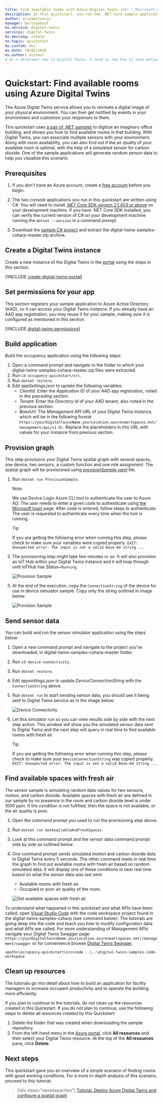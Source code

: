```yaml
---
title: Find available rooms with Azure Digital Twins (C#) | Microsoft Docs
description: In this quickstart, you run two .NET Core sample applications to send simulated motion and carbon dioxide telemetry to a space in Azure Digital Twins. The goal is to find available rooms with fresh air from Management APIs after computed processing in the cloud.
author: alinamstanciu
manager: bertvanhoof
ms.service: digital-twins
services: digital-twins
ms.devlang: csharp
ms.topic: quickstart
ms.custom: mvc
ms.date: 10/02/2018
ms.author: alinast
# As a developer new to Digital Twins, I need to see how to send motion and carbon dioxide telemetry to a space in a Azure Digital Twins and how to find available rooms with fresh air using a back-end application. 
---
```


# Quickstart: Find available rooms using Azure Digital Twins

The Azure Digital Twins service allows you to recreate a digital image of your physical environment. You can then get notified by events in your environment and customize your responses to them. 

This quickstart uses [a pair of .NET samples](https://github.com/Azure-Samples/digital-twins-samples-csharp) to digitize an imaginary office building, and shows you how to find available rooms in that building. With Digital Twins, you can associate multiple sensors with your environment. Along with room availability, you can also find out if the air quality of your available room is optimal, with the help of a simulated sensor for carbon dioxide. One of the sample applications will generate random sensor data to help you visualize this scenario.

## Prerequisites

1. If you don't have an Azure account, create a [free account](https://azure.microsoft.com/free/?WT.mc_id=A261C142F) before you begin.

1. The two console applications you run in this quickstart are written using C#. You will need to install [.NET Core SDK version 2.1.403 or above](https://www.microsoft.com/net/download) on your development machine. If you have .NET Core SDK installed, you can verify the current version of C# on your development machine running the `dotnet --version` in a command prompt.

1. Download the [sample C# project](https://github.com/Azure-Samples/digital-twins-samples-csharp/archive/master.zip) and extract the digital-twins-samples-csharp-master.zip archive. 


## Create a Digital Twins instance

Create a new instance of the Digital Twins in the [portal](https://portal.azure.com) using the steps in this section.

[!INCLUDE [create-digital-twins-portal](../../includes/create-digital-twins-portal.md)]

## Set permissions for your app

This section registers your sample application to Azure Active Directory (AAD), so it can access your Digital Twins instance. If you already have an AAD app registration, you may reuse it for your sample, making sure it is configured as mentioned in this section. 

[!INCLUDE [digital-twins-permissions](../../includes/digital-twins-permissions.md)]


## Build application

Build the occupancy application using the following steps:

1. Open a command prompt and navigate to the folder to which your digital-twins-samples-csharp-master.zip files were extracted.
1. Run `cd occupancy-quickstart/src`.
1. Run `dotnet restore`.
1. Edit *appSettings.json* to update the following variables:
    - *ClientId*: Enter the *Application ID* of your AAD app registration, noted in the preceding section.
    - *Tenant*: Enter the *Directory Id* of your AAD tenant, also noted in the previous section.
    - *BaseUrl*: The *Management API* URL of your Digital Twins instance, which will be in the following format `https://yourDigitalTwinsName.yourLocation.azuresmartspaces.net/management/api/v1.0/`. Replace the placeholders in this URL with values for your instance from previous section.

## Provision graph

This step provisions your Digital Twins spatial graph with several spaces, one device, two sensors, a custom function and one role assignment. The spatial graph will be provisioned using [*provisionSample.yaml*](https://github.com/Azure-Samples/digital-twins-samples-csharp/blob/master/occupancy-quickstart/src/actions/provisionSample.yaml) file.

1. Run `dotnet run ProvisionSample`.
    >[!NOTE]
    >We use Device Login Azure CLI tool to authenticate the user to Azure AD. The user needs to enter a given code to authenticate using [the Microsoft login](https://microsoft.com/devicelogin) page. After code is entered, follow steps to authenticate. The user is requested to authenticate every time when the tool is running.
    
    >[!TIP]
    > If you are getting the following error when running this step, please check to make sure your variables were copied properly. 
    > `EXIT: Unexpected error: The input is not a valid Base-64 string ...`


1. The provisioning step might take few minutes or so. It will also provision an IoT Hub within your Digital Twins instance and it will loop through until IoTHub has Status=`Running`.

    ![Provision Sample][4]

1. At the end of the execution, copy the `ConnectionString` of the device for use in device simulator sample. Copy only the string outlined in image below:

    ![Provision Sample][1]

## Send sensor data

You can build and run the sensor simulator application using the steps below:

1. Open a new command prompt and navigate to the project you've downloaded, in digital-twins-samples-csharp-master folder.
1. Run `cd device-connectivity`.
1. Run `dotnet restore`.
1. Edit *appsettings.json* to update *DeviceConnectionString* with the `ConnectionString` above.
1. Run `dotnet run` to start sending sensor data, you should see it being sent to Digital Twins service as in the image below:

     ![Device Connectivity][2]

1. Let this simulator run so you can view results side by side with the next step action. This window will show you the simulated sensor data sent to Digital Twins and the next step will query in real time to find available rooms with fresh air.

    >[!TIP]
    > If you are getting the following error when running this step, please check to make sure your `DeviceConnectionString` was copied properly.  
    > `EXIT: Unexpected error: The input is not a valid Base-64 string ...`

## Find available spaces with fresh air

The sensor sample is simulating random data values for two sensors, motion, and carbon dioxide. Available spaces with fresh air are defined in our sample by no presence in the room and carbon dioxide level is under 1000 ppm. If the condition is not fulfilled, then the space is not available, or the air quality is poor.

1. Open the command prompt you used to run the provisioning step above.
1. Run `dotnet run GetAvailableAndFreshSpaces`.
1. Look at this command prompt and the sensor data command prompt side by side as outlined below. 
1. One command prompt sends simulated motion and carbon dioxide data to Digital Twins every 5 seconds. The other command reads in real time the graph to find out available rooms with fresh air based on random simulated data. It will display one of these conditions in near real time based on what the sensor data was last sent:
    - Available rooms with fresh air.
    - Occupied or poor air quality of the room.

     ![Get available spaces with fresh air][3]

To understand what happened in this quickstart and what APIs have been called, open [Visual Studio Code](https://code.visualstudio.com/Download) with the code workspace project found in the digital-twins-samples-csharp (see command below). The tutorials are going deep into the code and teach you how to modify configuration data and what APIs are called. For more understanding of Management APIs navigate your Digital Twins Swagger page `https://yourDigitalTwinsName.yourLocation.azuresmartspaces.net//management/swagger` or for convenience browse [Digital Twins Swagger](https://docs.westcentralus.azuresmartspaces.net/management/swagger). 

```
<path>\occupancy-quickstart\src>code ..\..\digital-twins-samples.code-workspace
```

## Clean up resources

The tutorials go into detail about how to build an application for facility managers to increase occupant productivity and to operate the building more efficiently.

If you plan to continue to the tutorials, do not clean up the resources created in this Quickstart. If you do not plan to continue, use the following steps to delete all resources created by this Quickstart:

1. Delete the folder that was created when downloading the sample repository.
1. From the left-hand menu in the [Azure portal](http://portal.azure.com), click **All resources** and then select your Digital Twins resource. At the top of the **All resources** pane, click **Delete**.

## Next steps

This quickstart gave you an overview of a simple scenario of finding rooms with good working conditions. For a more in-depth analysis of this scenario, proceed to this tutorial:

> [!div class="nextstepaction"]
> [Tutorial: Deploy Azure Digital Twins and configure a spatial graph](tutorial-facilities-setup.md)

<!-- Images -->
[1]: media/quickstart-view-occupancy-dotnet/digital-twins-provision-sample.png
[2]: media/quickstart-view-occupancy-dotnet/digital-twins-device-connectivity.png
[3]: media/quickstart-view-occupancy-dotnet/digital-twins-get-available.png
[4]: media/quickstart-view-occupancy-dotnet/digital-twins-provision-sample1.png
